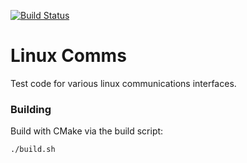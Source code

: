 [![Build Status][travis-badge]][travis-url]

# Linux Comms

Test code for various linux communications interfaces.

### Building

Build with CMake via the build script:

`./build.sh`

[travis-badge]: https://travis-ci.com/jdtaylor7/linux_comms.svg?branch=master
[travis-url]: https://travis-ci.com/jdtaylor7/linux_comms
